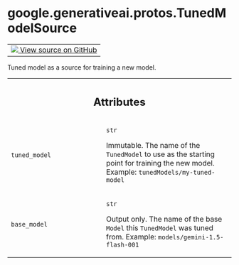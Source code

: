 
# google.generativeai.protos.TunedModelSource

<!-- Insert buttons and diff -->

<table class="tfo-notebook-buttons tfo-api nocontent">
<td>
  <a target="_blank" href="https://github.com/googleapis/google-cloud-python/tree/main/packages/google-ai-generativelanguage/google/ai/generativelanguage_v1beta/types/tuned_model.py#L208-L229">
    <img src="https://www.tensorflow.org/images/GitHub-Mark-32px.png" />
    View source on GitHub
  </a>
</td>
</table>



Tuned model as a source for training a new model.

<!-- Placeholder for "Used in" -->




<!-- Tabular view -->
 <table class="responsive fixed orange">
<colgroup><col width="214px"><col></colgroup>
<tr><th colspan="2"><h2 class="add-link">Attributes</h2></th></tr>

<tr>
<td>

`tuned_model`<a id="tuned_model"></a>

</td>
<td>

`str`

Immutable. The name of the ``TunedModel`` to use as the
starting point for training the new model. Example:
``tunedModels/my-tuned-model``

</td>
</tr><tr>
<td>

`base_model`<a id="base_model"></a>

</td>
<td>

`str`

Output only. The name of the base ``Model`` this
``TunedModel`` was tuned from. Example:
``models/gemini-1.5-flash-001``

</td>
</tr>
</table>



